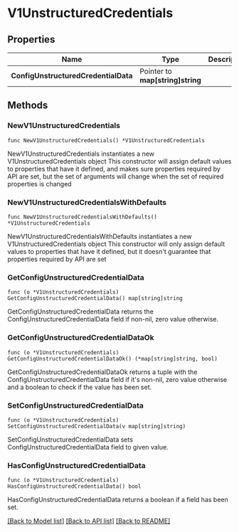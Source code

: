 # V1UnstructuredCredentials

## Properties

Name | Type | Description | Notes
------------ | ------------- | ------------- | -------------
**ConfigUnstructuredCredentialData** | Pointer to **map[string]string** |  | [optional] 

## Methods

### NewV1UnstructuredCredentials

`func NewV1UnstructuredCredentials() *V1UnstructuredCredentials`

NewV1UnstructuredCredentials instantiates a new V1UnstructuredCredentials object
This constructor will assign default values to properties that have it defined,
and makes sure properties required by API are set, but the set of arguments
will change when the set of required properties is changed

### NewV1UnstructuredCredentialsWithDefaults

`func NewV1UnstructuredCredentialsWithDefaults() *V1UnstructuredCredentials`

NewV1UnstructuredCredentialsWithDefaults instantiates a new V1UnstructuredCredentials object
This constructor will only assign default values to properties that have it defined,
but it doesn't guarantee that properties required by API are set

### GetConfigUnstructuredCredentialData

`func (o *V1UnstructuredCredentials) GetConfigUnstructuredCredentialData() map[string]string`

GetConfigUnstructuredCredentialData returns the ConfigUnstructuredCredentialData field if non-nil, zero value otherwise.

### GetConfigUnstructuredCredentialDataOk

`func (o *V1UnstructuredCredentials) GetConfigUnstructuredCredentialDataOk() (*map[string]string, bool)`

GetConfigUnstructuredCredentialDataOk returns a tuple with the ConfigUnstructuredCredentialData field if it's non-nil, zero value otherwise
and a boolean to check if the value has been set.

### SetConfigUnstructuredCredentialData

`func (o *V1UnstructuredCredentials) SetConfigUnstructuredCredentialData(v map[string]string)`

SetConfigUnstructuredCredentialData sets ConfigUnstructuredCredentialData field to given value.

### HasConfigUnstructuredCredentialData

`func (o *V1UnstructuredCredentials) HasConfigUnstructuredCredentialData() bool`

HasConfigUnstructuredCredentialData returns a boolean if a field has been set.


[[Back to Model list]](../README.md#documentation-for-models) [[Back to API list]](../README.md#documentation-for-api-endpoints) [[Back to README]](../README.md)


